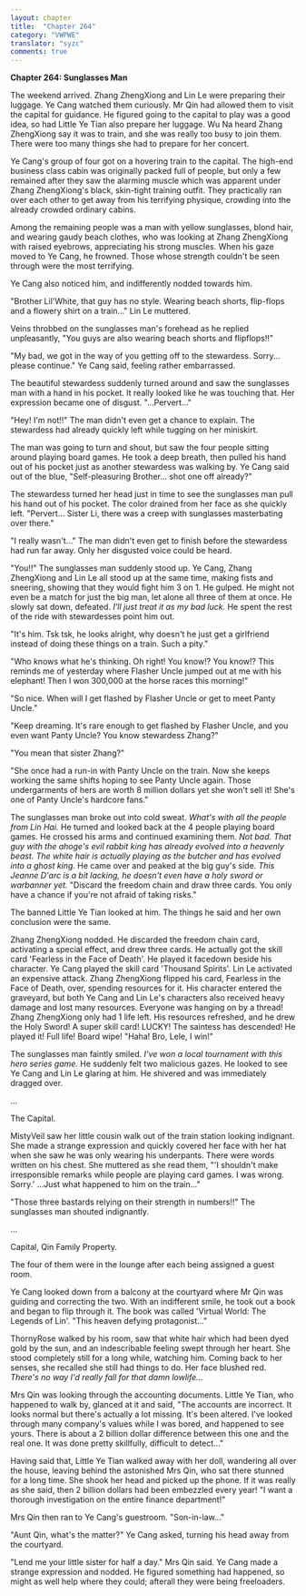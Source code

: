 ```yaml
---
layout: chapter
title:  "Chapter 264"
category: "VWPWE"
translator: "syzc"
comments: true
---
```


**Chapter 264: Sunglasses Man**

The weekend arrived. Zhang ZhengXiong and Lin Le were preparing their luggage. Ye Cang watched them curiously. Mr Qin had allowed them to visit the capital for guidance. He figured going to the capital to play was a good idea, so had Little Ye Tian also prepare her luggage. Wu Na heard Zhang ZhengXiong say it was to train, and she was really too busy to join them. There were too many things she had to prepare for her concert.

Ye Cang's group of four got on a hovering train to the capital. The high-end business class cabin was originally packed full of people, but only a few remained after they saw the alarming muscle which was apparent under Zhang ZhengXiong's black, skin-tight training outfit. They practically ran over each other to get away from his terrifying physique, crowding into the already crowded ordinary cabins.

Among the remaining people was a man with yellow sunglasses, blond hair, and wearing gaudy beach clothes, who was looking at Zhang ZhengXiong with raised eyebrows, appreciating his strong muscles. When his gaze moved to Ye Cang, he frowned. Those whose strength couldn't be seen through were the most terrifying.

Ye Cang also noticed him, and indifferently nodded towards him.

"Brother Lil'White, that guy has no style. Wearing beach shorts, flip-flops and a flowery shirt on a train..." Lin Le muttered.

Veins throbbed on the sunglasses man's forehead as he replied unpleasantly, "You guys are also wearing beach shorts and flipflops!!"

"My bad, we got in the way of you getting off to the stewardess. Sorry... please continue." Ye Cang said, feeling rather embarrassed.

The beautiful stewardess suddenly turned around and saw the sunglasses man with a hand in his pocket. It really looked like he was touching that. Her expression became one of disgust. "...Pervert..."

"Hey! I'm not!!" The man didn't even get a chance to explain. The stewardess had already quickly left while tugging on her miniskirt.

The man was going to turn and shout, but saw the four people sitting around playing board games. He took a deep breath, then pulled his hand out of his pocket just as another stewardess was walking by. Ye Cang said out of the blue, "Self-pleasuring Brother... shot one off already?"

The stewardess turned her head just in time to see the sunglasses man pull his hand out of his pocket. The color drained from her face as she quickly left. "Pervert... Sister Li, there was a creep with sunglasses masterbating over there."

"I really wasn't..." The man didn't even get to finish before the stewardess had run far away. Only her disgusted voice could be heard.

"You!!" The sunglasses man suddenly stood up. Ye Cang, Zhang ZhengXiong and Lin Le all stood up at the same time, making fists and sneering, showing that they would fight him 3 on 1. He gulped. He might not even be a match for just the big man, let alone all three of them at once. He slowly sat down, defeated. *I'll just treat it as my bad luck.* He spent the rest of the ride with stewardesses point him out.

"It's him. Tsk tsk, he looks alright, why doesn't he just get a girlfriend instead of doing these things on a train. Such a pity."

"Who knows what he's thinking. Oh right! You know!? You know!? This reminds me of yesterday where Flasher Uncle jumped out at me with his elephant! Then I won 300,000 at the horse races this morning!"

"So nice. When will I get flashed by Flasher Uncle or get to meet Panty Uncle."

"Keep dreaming. It's rare enough to get flashed by Flasher Uncle, and you even want Panty Uncle? You know stewardess Zhang?"

"You mean that sister Zhang?"

"She once had a run-in with Panty Uncle on the train. Now she keeps working the same shifts hoping to see Panty Uncle again. Those undergarments of hers are worth 8 million dollars yet she won't sell it! She's one of Panty Uncle's hardcore fans."

The sunglasses man broke out into cold sweat. *What's with all the people from Lin Hai.* He turned and looked back at the 4 people playing board games. He crossed his arms and continued examining them. *Not bad. That guy with the ahoge's evil rabbit king has already evolved into a heavenly beast. The white hair is actually playing as the butcher and has evolved into a ghost king.* He came over and peaked at the big guy's side. *This Jeanne D'arc is a bit lacking, he doesn't even have a holy sword or warbanner yet.* "Discard the freedom chain and draw three cards. You only have a chance if you're not afraid of taking risks."

The banned Little Ye Tian looked at him. The things he said and her own conclusion were the same.

Zhang ZhengXiong nodded. He discarded the freedom chain card, activating a special effect, and drew three cards. He actually got the skill card 'Fearless in the Face of Death'. He played it facedown beside his character. Ye Cang played the skill card 'Thousand Spirits'. Lin Le activated an expensive attack. Zhang ZhengXiong flipped his card, Fearless in the Face of Death, over, spending resources for it. His character entered the graveyard, but both Ye Cang and Lin Le's characters also received heavy damage and lost many resources. Everyone was hanging on by a thread! Zhang ZhengXiong only had 1 life left. His resources refreshed, and he drew the Holy Sword! A super skill card! LUCKY! The saintess has descended! He played it! Full life! Board wipe! "Haha! Bro, Lele, I win!"

The sunglasses man faintly smiled. *I've won a local tournament with this hero series game.* He suddenly felt two malicious gazes. He looked to see Ye Cang and Lin Le glaring at him. He shivered and was immediately dragged over.

...

The Capital.

MistyVeil saw her little cousin walk out of the train station looking indignant. She made a strange expression and quickly covered her face with her hat when she saw he was only wearing his underpants. There were words written on his chest. She muttered as she read them, "'I shouldn't make irresponsible remarks while people are playing card games. I was wrong. Sorry.' ...Just what happened to him on the train..."

"Those three bastards relying on their strength in numbers!!" The sunglasses man shouted indignantly.

...

Capital, Qin Family Property.

The four of them were in the lounge after each being assigned a guest room.

Ye Cang looked down from a balcony at the courtyard where Mr Qin was guiding and correcting the two. With an indifferent smile, he took out a book and began to flip through it. The book was called 'Virtual World: The Legends of Lin'. "This heaven defying protagonist..."

ThornyRose walked by his room, saw that white hair which had been dyed gold by the sun, and an indescribable feeling swept through her heart. She stood completely still for a long while, watching him. Coming back to her senses, she recalled she still had things to do. Her face blushed red. *There's no way I'd really fall for that damn lowlife...*

Mrs Qin was looking through the accounting documents. Little Ye Tian, who happened to walk by, glanced at it and said, "The accounts are incorrect. It looks normal but there's actually a lot missing. It's been altered. I've looked through many company's values while I was bored, and happened to see yours. There is about a 2 billion dollar difference between this one and the real one. It was done pretty skillfully, difficult to detect..."

Having said that, Little Ye Tian walked away with her doll, wandering all over the house, leaving behind the astonished Mrs Qin, who sat there stunned for a long time. She shook her head and picked up the phone. If it was really as she said, then 2 billion dollars had been embezzled every year! "I want a thorough investigation on the entire finance department!"

Mrs Qin then ran to Ye Cang's guestroom. "Son-in-law..."

"Aunt Qin, what's the matter?" Ye Cang asked, turning his head away from the courtyard.

"Lend me your little sister for half a day." Mrs Qin said. Ye Cang made a strange expression and nodded. He figured something had happened, so might as well help where they could; afterall they were being freeloaders.
